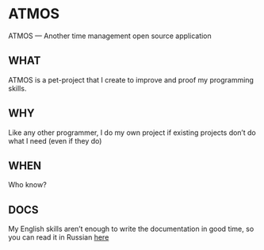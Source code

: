# ATMOS
ATMOS — Another time management open source application

## WHAT
ATMOS is a pet-project that I create to improve and proof my programming skills.

## WHY
Like any other programmer, I do my own project if existing projects don’t do what I need (even if they do)

## WHEN
Who know?

## DOCS
My English skills aren’t enough to write the documentation in good time, so you can read it in Russian [here](README_RU.md)
